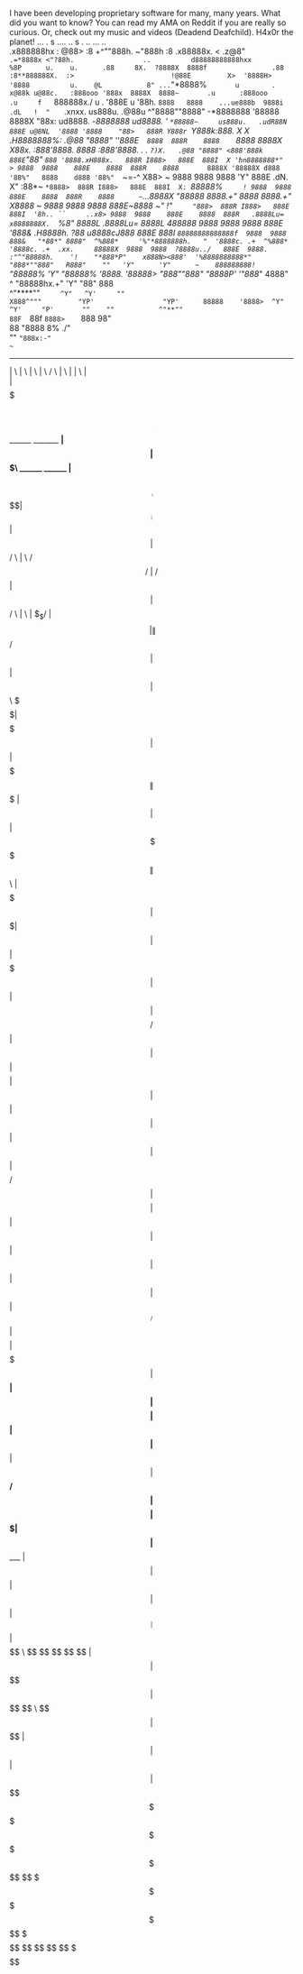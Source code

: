 I have been developing proprietary software for many, many years. What did you want to know? You can read my AMA on Reddit if you are really so curious. Or, check out my music and videos (Deadend Deafchild). H4x0r the planet!
       ...                        .                       s        ....      ..                     s                     .                                       ..           ...     ..                               
   .x888888hx    :               @88>                    :8      +^""888h. ~"888h                  :8                 .x88888x.                             < .z@8"`        .=*8888x <"?88h.                 ..         
  d88888888888hxx                %8P      u.    u.      .88     8X.  ?8888X  8888f                .88                :8**888888X.  :>                        !@88E         X>  '8888H> '8888          u.    @L          
 8" ... `"*8888%`        u        .     x@88k u@88c.   :888ooo '888x  8888X  8888~       .u      :888ooo      .u     f    `888888x./        u           .    '888E   u    '88h. `8888   8888    ...ue888b  9888i   .dL  
!  "   ` .xnxx.       us888u.   .@88u  ^"8888""8888" -*8888888 '88888 8888X   "88x:   ud8888.  -*8888888   ud8888.  '       `*88888~     us888u.   .udR88N    888E u@8NL  '8888 '8888    "88>   888R Y888r `Y888k:*888. 
X X   .H8888888%:  .@88 "8888" ''888E`   8888  888R    8888     `8888 8888X  X88x.  :888'8888.   8888    :888'8888.  \.    .  `?)X.   .@88 "8888" <888'888k   888E`"88*"   `888 '8888.xH888x.   888R I888>   888E  888I 
X 'hn8888888*"   > 9888  9888    888E    8888  888R    8888       `*` 8888X '88888X d888 '88%"   8888    d888 '88%"   `~=-^   X88> ~  9888  9888  9888 'Y"    888E .dN.      X" :88*~  `*8888>  888R I888>   888E  888I 
X: `*88888%`     ! 9888  9888    888E    8888  888R    8888      ~`...8888X  "88888 8888.+"      8888    8888.+"             X8888  ~ 9888  9888  9888        888E~8888    ~"   !"`      "888>  888R I888>   888E  888I 
'8h.. ``     ..x8> 9888  9888    888E    8888  888R   .8888Lu=    x8888888X.   `%8" 8888L       .8888Lu= 8888L               488888   9888  9888  9888        888E '888&    .H8888h.      ?88  u8888cJ888    888E  888I 
 `88888888888888f  9888  9888    888&   "*88*" 8888"  ^%888*     '%"*8888888h.   "  '8888c. .+  ^%888*   '8888c. .+  .xx.     88888X  9888  9888  ?8888u../   888E  9888.  :"^"88888h.    '!    "*888*P"    x888N><888' 
  '%8888888888*"   "888*""888"   R888"    ""   'Y"      'Y"      ~    888888888!`    "88888%      'Y"     "88888%   '*8888.   '88888> "888*""888"  "8888P'  '"888*" 4888"  ^    "88888hx.+"       'Y"        "88"  888  
     ^"****""`      ^Y"   ^Y'     ""                                  X888^"""         "YP'                 "YP'      88888    '8888>  ^Y"   ^Y'     "P'       ""    ""           ^"**""                           88F  
                                                                      `88f                                            `8888>    `888                                                                              98"   
                                                                       88                                              "8888     8%                                                                             ./"     
                                                                       ""                                               `"888x:-"                                                                              ~`       
                                                                       
                                                                       
                                                                       
 _______                             __                            __        _______                        ______            __        __  __        __ 
|       \                           |  \                          |  \      |       \                      /      \          |  \      |  \|  \      |  \
| $$$$$$$\  ______    ______    ____| $$  ______   _______    ____| $$      | $$$$$$$\  ______    ______  |  $$$$$$\ _______ | $$____   \$$| $$  ____| $$
| $$  | $$ /      \  |      \  /      $$ /      \ |       \  /      $$      | $$  | $$ /      \  |      \ | $$_  \$$/       \| $$    \ |  \| $$ /      $$
| $$  | $$|  $$$$$$\  \$$$$$$\|  $$$$$$$|  $$$$$$\| $$$$$$$\|  $$$$$$$      | $$  | $$|  $$$$$$\  \$$$$$$\| $$ \   |  $$$$$$$| $$$$$$$\| $$| $$|  $$$$$$$
| $$  | $$| $$    $$ /      $$| $$  | $$| $$    $$| $$  | $$| $$  | $$      | $$  | $$| $$    $$ /      $$| $$$$   | $$      | $$  | $$| $$| $$| $$  | $$
| $$__/ $$| $$$$$$$$|  $$$$$$$| $$__| $$| $$$$$$$$| $$  | $$| $$__| $$      | $$__/ $$| $$$$$$$$|  $$$$$$$| $$     | $$_____ | $$  | $$| $$| $$| $$__| $$
| $$    $$ \$$     \ \$$    $$ \$$    $$ \$$     \| $$  | $$ \$$    $$      | $$    $$ \$$     \ \$$    $$| $$      \$$     \| $$  | $$| $$| $$ \$$    $$
 \$$$$$$$   \$$$$$$$  \$$$$$$$  \$$$$$$$  \$$$$$$$ \$$   \$$  \$$$$$$$       \$$$$$$$   \$$$$$$$  \$$$$$$$ \$$       \$$$$$$$ \$$   \$$ \$$ \$$  \$$$$$$$ 
                                                                                                                                                         


                                                                                                                                                        
